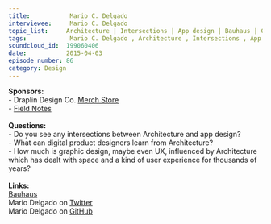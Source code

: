 ```yaml
--- 
title:           Mario C. Delgado 
interviewee:     Mario C. Delgado 
topic_list:     Architecture | Intersections | App design | Bauhaus | Graphic influence | UX | Designing space
tags:            Mario C. Delgado , Architecture , Intersections , App design , Bauhaus , Graphic influence , UX , Designing space
soundcloud_id:  199060406
date:           2015-04-03
episode_number: 86
category: Design
---
```


<p class="show_notes_display"><b>Sponsors:<br></b>- Draplin Design Co. <a rel="nofollow" target="_blank" href="http://draplin.com/merch/">Merch Store</a><br>- <a rel="nofollow" target="_blank" href="http://fieldnotesbrand.com/">Field Notes</a><br><b><br>Questions:</b><br>- Do you see any intersections between Architecture and app design?<br>- What can digital product designers learn from Architecture?<br>- How much is graphic design, maybe even UX, influenced by Architecture which has dealt with space and a kind of user experience for thousands of years?<br><br><b>Links:<br></b><a rel="nofollow" target="_blank" href="http://en.wikipedia.org/wiki/Bauhaus">Bauhaus</a><br>Mario Delgado on <a rel="nofollow" target="_blank" href="https://twitter.com/mariodelgado">Twitter</a><br>Mario Delgado on <a rel="nofollow" target="_blank" href="https://github.com/mariodelgado">GitHub</a><br><br></p>
